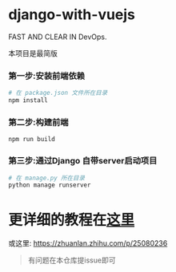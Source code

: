 # django-with-vuejs
FAST AND CLEAR IN DevOps.

本项目是最简版

### 第一步:安装前端依赖
```python
# 在 package.json 文件所在目录
npm install
```
### 第二步:构建前端
```
npm run build
```
### 第三步:通过Django 自带server启动项目
```python
# 在 manage.py 所在目录
python manage runserver
```

# 更详细的教程在[这里](https://zhuanlan.zhihu.com/p/25080236)
或这里: https://zhuanlan.zhihu.com/p/25080236

> 有问题在本仓库提issue即可
